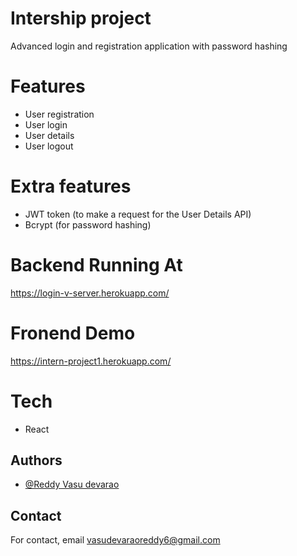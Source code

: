 # Intership project

Advanced login and registration application with password hashing

# Features

- User registration
- User login
- User details
- User logout

# Extra features 

- JWT token (to make a request for the User Details API)
- Bcrypt (for password hashing)

# Backend Running At

https://login-v-server.herokuapp.com/

# Fronend Demo

https://intern-project1.herokuapp.com/

# Tech

- React 

## Authors

- [@Reddy Vasu devarao](https://github.com/VasudevaraoReddy)


## Contact

For contact, email vasudevaraoreddy6@gmail.com

